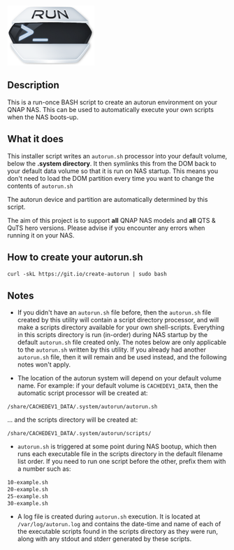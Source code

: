 ![create-autorun icon](images/create-autorun.readme.png)

## Description

This is a run-once BASH script to create an autorun environment on your QNAP NAS. This can be used to automatically execute your own scripts when the NAS boots-up.


## What it does

This installer script writes an `autorun.sh` processor into your default volume, below the **.system directory**. It then symlinks this from the DOM back to your default data volume so that it is run on NAS startup. This means you don't need to load the DOM partition every time you want to change the contents of `autorun.sh`

The autorun device and partition are automatically determined by this script.

The aim of this project is to support **all** QNAP NAS models and **all** QTS & QuTS hero versions. Please advise if you encounter any errors when running it on your NAS.

## How to create your autorun.sh

    curl -skL https://git.io/create-autorun | sudo bash

## Notes

- If you didn't have an `autorun.sh` file before, then the `autorun.sh` file created by this utility will contain a script directory processor, and will make a scripts directory available for your own shell-scripts. Everything in this scripts directory is run (in-order) during NAS startup by the default `autorun.sh` file created only. The notes below are only applicable to the `autorun.sh` written by this utility. If you already had another `autorun.sh` file, then it will remain and be used instead, and the following notes won't apply.

- The location of the autorun system will depend on your default volume name. For example: if your default volume is `CACHEDEV1_DATA`, then the automatic script processor will be created at:
```
/share/CACHEDEV1_DATA/.system/autorun/autorun.sh
```
... and the scripts directory will be created at:
```
/share/CACHEDEV1_DATA/.system/autorun/scripts/
```

- `autorun.sh` is triggered at some point during NAS bootup, which then runs each executable file in the scripts directory in the default filename list order. If you need to run one script before the other, prefix them with a number such as:

```
10-example.sh
20-example.sh
25-example.sh
30-example.sh
```

- A log file is created during `autorun.sh` execution. It is located at `/var/log/autorun.log` and contains the date-time and name of each of the executable scripts found in the scripts directory as they were run, along with any stdout and stderr generated by these scripts.
